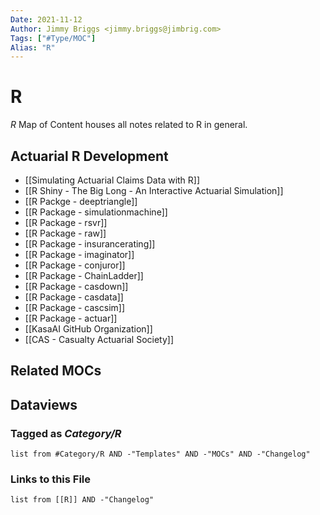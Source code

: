 ```yaml
---
Date: 2021-11-12
Author: Jimmy Briggs <jimmy.briggs@jimbrig.com>
Tags: ["#Type/MOC"]
Alias: "R"
---
```


# R

*R* Map of Content houses all notes related to R in general.

## Actuarial R Development

-   [[Simulating Actuarial Claims Data with R]]
-   [[R Shiny - The Big Long - An Interactive Actuarial Simulation]]
-   [[R Packge - deeptriangle]]
-   [[R Package - simulationmachine]]
-   [[R Package - rsvr]]
-   [[R Package - raw]]
-   [[R Package - insurancerating]]
-   [[R Package - imaginator]]
-   [[R Package - conjuror]]
-   [[R Package - ChainLadder]]
-   [[R Package - casdown]]
-   [[R Package - casdata]]
-   [[R Package - cascsim]]
-   [[R Package - actuar]]
-   [[KasaAI GitHub Organization]]
-   [[CAS - Casualty Actuarial Society]]


## Related MOCs

## Dataviews

### Tagged as *Category/R*

```dataview
list from #Category/R AND -"Templates" AND -"MOCs" AND -"Changelog"
```

### Links to this File

```dataview
list from [[R]] AND -"Changelog"
```
